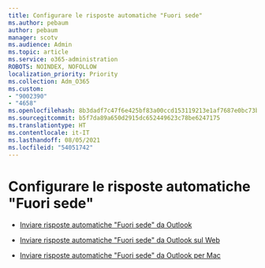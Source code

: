 ```yaml
---
title: Configurare le risposte automatiche "Fuori sede"
ms.author: pebaum
author: pebaum
manager: scotv
ms.audience: Admin
ms.topic: article
ms.service: o365-administration
ROBOTS: NOINDEX, NOFOLLOW
localization_priority: Priority
ms.collection: Adm_O365
ms.custom:
- "9002390"
- "4658"
ms.openlocfilehash: 8b3dadf7c47f6e425bf83a00ccd153119213e1af7687e0bc73b35384ec9a7ae2
ms.sourcegitcommit: b5f7da89a650d2915dc652449623c78be6247175
ms.translationtype: HT
ms.contentlocale: it-IT
ms.lasthandoff: 08/05/2021
ms.locfileid: "54051742"
---
```

# <a name="setting-up-out-of-office-automatic-replies"></a>Configurare le risposte automatiche "Fuori sede"

- [Inviare risposte automatiche "Fuori sede" da Outlook](https://support.office.com/article/9742f476-5348-4f9f-997f-5e208513bd67)

- [Inviare risposte automatiche "Fuori sede" da Outlook sul Web](https://support.office.com/article/0c193ab0-b9e1-4058-84be-a5b014242290)

- [Inviare risposte automatiche "Fuori sede" da Outlook per Mac](https://support.office.com/article/4e07ab75-beda-4f9e-bcdc-44471ebacdee)
